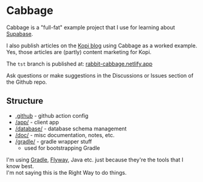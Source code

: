 # Cabbage

Cabbage is a "full-fat" example project that I use for learning about
[Supabase](https://github.com/supabase/supabase).

I also publish articles on the [Kopi blog](http://kopi.cloud/blog/) using 
Cabbage as a worked example. Yes, those articles are (partly) content marketing 
for Kopi. 

The `tst` branch is published at:
[rabbit-cabbage.netlify.app](https://rabbit-cabbage.netlify.app/)

Ask questions or make suggestions in the Discussions or Issues section of the Github repo.


## Structure 

* [.github](/.github) - github action config
* [/app/](/app) - client app
* [/database/](/database) - database schema management
* [/doc/](/doc) - misc documentation, notes, etc.
* [/gradle/](/gradle) - gradle wrapper stuff
  * used for bootstrapping Gradle


I'm using [Gradle](https://docs.gradle.org/current/userguide/userguide.html),
[Flyway](https://flywaydb.org/documentation/), Java etc. just because they're
the tools that I know best.  
I'm not saying this is the Right Way to do things.

